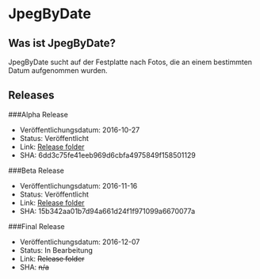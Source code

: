 # JpegByDate

## Was ist JpegByDate?
JpegByDate sucht auf der Festplatte nach Fotos, die an einem bestimmten Datum aufgenommen wurden.

## Releases

###Alpha Release

* Veröffentlichungsdatum: 2016-10-27
* Status: Veröffentlicht
* Link: [Release folder](../../tree/master/release/release2016-10-27)
* SHA: 6dd3c75fe41eeb969d6cbfa4975849f158501129 

###Beta Release

* Veröffentlichungsdatum: 2016-11-16
* Status: Veröffentlicht
* Link: [Release folder](../../tree/master/release/release2016-11-16)
* SHA: 15b342aa01b7d94a661d24f1f971099a6670077a

###Final Release

* Veröffentlichungsdatum: 2016-12-07
* Status: In Bearbeitung
* Link: ~~Release folder~~
* SHA: ~~n/a~~
